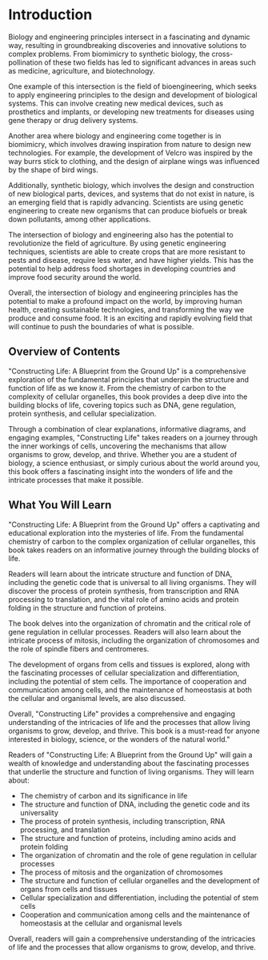 # Introduction

Biology and engineering principles intersect in a fascinating and dynamic way, resulting in
groundbreaking discoveries and innovative solutions to complex problems. From biomimicry to
synthetic biology, the cross-pollination of these two fields has led to significant advances in
areas such as medicine, agriculture, and biotechnology.

One example of this intersection is the field of bioengineering, which seeks to apply engineering
principles to the design and development of biological systems. This can involve creating new
medical devices, such as prosthetics and implants, or developing new treatments for diseases using
gene therapy or drug delivery systems.

Another area where biology and engineering come together is in biomimicry, which involves drawing
inspiration from nature to design new technologies. For example, the development of Velcro was
inspired by the way burrs stick to clothing, and the design of airplane wings was influenced by the
shape of bird wings.

Additionally, synthetic biology, which involves the design and construction of new biological parts,
devices, and systems that do not exist in nature, is an emerging field that is rapidly advancing.
Scientists are using genetic engineering to create new organisms that can produce biofuels or break
down pollutants, among other applications.

The intersection of biology and engineering also has the potential to revolutionize the field of
agriculture. By using genetic engineering techniques, scientists are able to create crops that are
more resistant to pests and disease, require less water, and have higher yields. This has the
potential to help address food shortages in developing countries and improve food security around
the world.

Overall, the intersection of biology and engineering principles has the potential to make a profound
impact on the world, by improving human health, creating sustainable technologies, and transforming
the way we produce and consume food. It is an exciting and rapidly evolving field that will
continue to push the boundaries of what is possible.

## Overview of Contents

"Constructing Life: A Blueprint from the Ground Up" is a comprehensive exploration of the
 fundamental principles that underpin the structure and function of life as we know it. From the
 chemistry of carbon to the complexity of cellular organelles, this book provides a deep dive into
 the building blocks of life, covering topics such as DNA, gene regulation, protein synthesis, and
 cellular specialization. 

Through a combination of clear explanations, informative diagrams, and engaging
examples, "Constructing Life" takes readers on a journey through the inner workings of cells,
uncovering the mechanisms that allow organisms to grow, develop, and thrive. Whether you are a
student of biology, a science enthusiast, or simply curious about the world around you, this book
offers a fascinating insight into the wonders of life and the intricate processes that make it
possible.


## What You Will Learn

"Constructing Life: A Blueprint from the Ground Up" offers a captivating and educational exploration
 into the mysteries of life. From the fundamental chemistry of carbon to the complex organization
 of cellular organelles, this book takes readers on an informative journey through the building
 blocks of life.

Readers will learn about the intricate structure and function of DNA, including the genetic code
that is universal to all living organisms. They will discover the process of protein synthesis,
from transcription and RNA processing to translation, and the vital role of amino acids and protein
folding in the structure and function of proteins.

The book delves into the organization of chromatin and the critical role of gene regulation in
cellular processes. Readers will also learn about the intricate process of mitosis, including the
organization of chromosomes and the role of spindle fibers and centromeres.

The development of organs from cells and tissues is explored, along with the fascinating processes
of cellular specialization and differentiation, including the potential of stem cells. The
importance of cooperation and communication among cells, and the maintenance of homeostasis at both
the cellular and organismal levels, are also discussed.

Overall, "Constructing Life" provides a comprehensive and engaging understanding of the intricacies
of life and the processes that allow living organisms to grow, develop, and thrive. This book is a
must-read for anyone interested in biology, science, or the wonders of the natural world."

Readers of "Constructing Life: A Blueprint from the Ground Up" will gain a wealth of knowledge and
understanding about the fascinating processes that underlie the structure and function of living
organisms. They will learn about:

- The chemistry of carbon and its significance in life
- The structure and function of DNA, including the genetic code and its universality
- The process of protein synthesis, including transcription, RNA processing, and translation
- The structure and function of proteins, including amino acids and protein folding
- The organization of chromatin and the role of gene regulation in cellular processes
- The process of mitosis and the organization of chromosomes
- The structure and function of cellular organelles and the development of organs from cells and
  tissues
- Cellular specialization and differentiation, including the potential of stem cells
- Cooperation and communication among cells and the maintenance of homeostasis at the cellular and
  organismal levels

Overall, readers will gain a comprehensive understanding of the intricacies of life and the
processes that allow organisms to grow, develop, and thrive.

